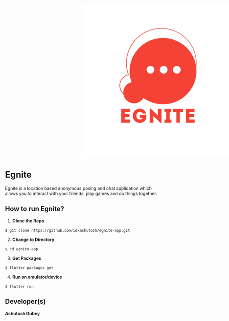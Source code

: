 <div style="text-align:center;width:1000px;"><img src="assets/images/logo.png" align="center" width="500"/> </div>



# Egnite
Egnite is a location based anonymous posing and chat application which allows you to interact with your friends, play games and do things together.

## How to run Egnite?
1. **Clone the Repo**
```
$ git clone https://github.com/idkashutosh/egnite-app.git
```

2. **Change to Directory**
```
$ cd egnite-app
```

3. **Get Packages**
```
$ flutter packages get
```

4. **Run on emulator/device**
```
$ flutter run
```

## Developer(s)
**Ashutosh Dubey**
